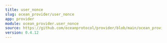 ```yaml
---
title: user_nonce
slug: ocean_provider/user_nonce
app: provider
module: ocean_provider.user_nonce
source: https://github.com/oceanprotocol/provider/blob/main/ocean_provider/user_nonce.py
version: 0.4.12
---
```


